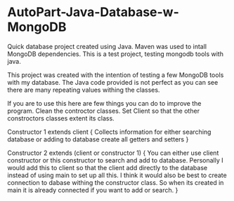 # AutoPart-Java-Database-w-MongoDB
Quick database project created using Java. Maven was used to intall MongoDB dependencies. This is a test project, testing mongodb tools with java.

This project was created with the intention of testing a few MongoDB tools with my database.
The Java code provided is not perfect as you can see there are many repeating values withing the classes.

If you are to use this here are few things you can do to improve the program. Clean the controctor classes.
Set Client so that the other constroctors classes extent its class.

Constructor 1 extends client {
Collects information for either searching database or adding to database
create all getters and setters
}

Constructor 2 extends (client or constructor 1) {
You can either use client constructor or this constructor to search and add to database.
Personally I would add this to client so that the client add directly to the database instead of using main to set up all this. 
I think it would also be best to create connection to dabase withing the constructor class. So when its created in main it is already connected if you want to add or search.
}
